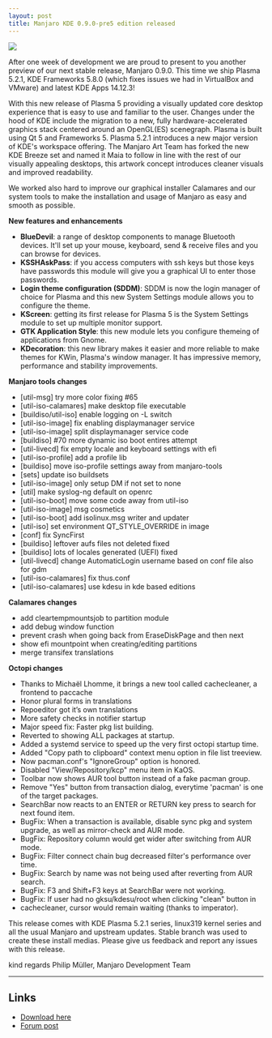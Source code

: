 ```yaml
---
layout: post
title: Manjaro KDE 0.9.0-pre5 edition released
---
```


<img src="{{ site.baseurl }}/images/manjaro-kde-090-pre4.jpg">

After one week of development we are proud to present to you another preview of our next stable release, Manjaro 0.9.0. This time we ship Plasma 5.2.1, KDE Frameworks 5.8.0 (which fixes issues we had in VirtualBox and VMware) and latest KDE Apps 14.12.3!

With this new release of Plasma 5 providing a visually updated core desktop experience that is easy to use and familiar to the user. Changes under the hood of KDE include the migration to a new, fully hardware-accelerated graphics stack centered around an OpenGL(ES) scenegraph. Plasma is built using Qt 5 and Frameworks 5. Plasma 5.2.1 introduces a new major version of KDE's workspace offering. The Manjaro Art Team has forked the new KDE Breeze set and named it Maia to follow in line with the rest of our visually appealing desktops, this artwork concept introduces cleaner visuals and improved readability.

We worked also hard to improve our graphical installer Calamares and our system tools to make the installation and usage of Manjaro as easy and smooth as possible.

**New features and enhancements**

* **BlueDevil**: a range of desktop components to manage Bluetooth devices. It'll set up your mouse, keyboard, send & receive files and you can browse for devices.
* **KSSHAskPass**: if you access computers with ssh keys but those keys have passwords this module will give you a graphical UI to enter those passwords.
* **Login theme configuration (SDDM)**: SDDM is now the login manager of choice for Plasma and this new System Settings module allows you to configure the theme.
* **KScreen**: getting its first release for Plasma 5 is the System Settings module to set up multiple monitor support.
* **GTK Application Style**: this new module lets you configure themeing of applications from Gnome.
* **KDecoration**: this new library makes it easier and more reliable to make themes for KWin, Plasma's window manager. It has impressive memory, performance and stability improvements.

**Manjaro tools changes**

* [util-msg] try more color fixing #65 
* [util-iso-calamares] make desktop file executable
* [buildiso/util-iso] enable logging on -L switch
* [util-iso-image] fix enabling displaymanager service
* [util-iso-image] split displaymanager service code
* [buildiso] #70 more dynamic iso boot entires attempt
* [util-livecd] fix empty locale and keyboard settings with efi
* [util-iso-profile] add a profile lib
* [buildiso] move iso-profile settings away from manjaro-tools
* [sets] update iso buildsets
* [util-iso-image] only setup DM if not set to none
* [util] make syslog-ng default on openrc
* [util-iso-boot] move some code away from util-iso
* [util-iso-image] msg cosmetics
* [util-iso-boot] add isolinux.msg writer and updater
* [util-iso] set environment QT_STYLE_OVERRIDE in image
* [conf] fix SyncFirst
* [buildiso] leftover aufs files not deleted fixed
* [buildiso] lots of locales generated (UEFI) fixed
* [util-livecd] change AutomaticLogin username based on conf file also for gdm
* [util-iso-calamares] fix thus.conf
* [util-iso-calamares] use kdesu in kde based editions

**Calamares changes**

* add cleartempmountsjob to partition module
* add debug window function
* prevent crash when going back from EraseDiskPage and then next
* show efi mountpoint when creating/editing partitions
* merge transifex translations

**Octopi changes**

* Thanks to Michaël Lhomme, it brings a new tool called cachecleaner, a frontend to paccache
* Honor plural forms in translations
* Repoeditor got it’s own translations
* More safety checks in notifier startup
* Major speed fix: Faster pkg list building.
* Reverted to showing ALL packages at startup.
* Added a systemd service to speed up the very first octopi startup time.
* Added "Copy path to clipboard" context menu option in file list treeview.
* Now pacman.conf's "IgnoreGroup" option is honored.
* Disabled "View/Repository/kcp" menu item in KaOS.
* Toolbar now shows AUR tool button instead of a fake pacman group.
* Remove "Yes" button from transaction dialog, everytime 'pacman' is one of the target packages.
* SearchBar now reacts to an ENTER or RETURN key press to search for next found item.
* BugFix: When a transaction is available, disable sync pkg and system upgrade, as well as mirror-check and AUR mode.
* BugFix: Repository column would get wider after switching from AUR mode.
* BugFix: Filter connect chain bug decreased filter's performance over time.
* BugFix: Search by name was not being used after reverting from AUR search.
* BugFix: F3 and Shift+F3 keys at SearchBar were not working.
* BugFix: If user had no gksu/kdesu/root when clicking "clean" button in
* cachecleaner, cursor would remain waiting (thanks to imperator).

This release comes with KDE Plasma 5.2.1 series, linux319 kernel series and all the usual Manjaro and upstream updates. Stable branch was used to create these install medias. Please give us feedback and report any issues with this release.

kind regards
Philip Müller, Manjaro Development Team

----

## Links

* [Download here](http://sourceforge.net/projects/manjarotest/files/0.9.0/kde/0.9.0-pre5/)
* [Forum post](https://forum.manjaro.org/index.php?topic=21473.0)
